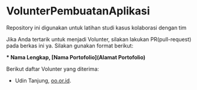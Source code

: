 # VolunterPembuatanAplikasi
Repository ini digunakan untuk latihan studi kasus kolaborasi dengan tim

Jika Anda tertarik untuk menjadi Volunter, silakan lakukan PR(pull-request) pada berkas ini ya. Silakan gunakan format berikut:


**\* Nama Lengkap, [Nama Portofolio](Alamat Portofolio)**


Berikut daftar Volunter yang diterima:

* Udin Tanjung, [oo.or.id](https://oo.or.id).
